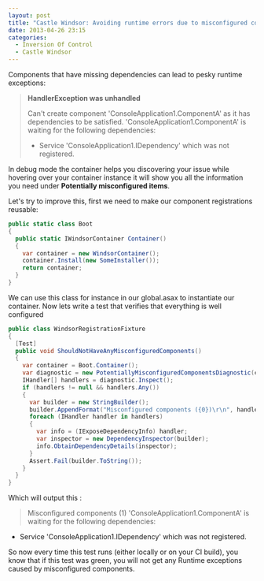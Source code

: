 ```yaml
---
layout: post
title: "Castle Windsor: Avoiding runtime errors due to misconfigured components"
date: 2013-04-26 23:15
categories:
  - Inversion Of Control
  - Castle Windsor
---
```


Components that have missing dependencies can lead to pesky runtime exceptions:

> **HandlerException was unhandled**
>
> Can't create component 'ConsoleApplication1.ComponentA' as it has dependencies to be satisfied.
> 'ConsoleApplication1.ComponentA' is waiting for the following dependencies:
>
> - Service 'ConsoleApplication1.IDependency' which was not registered.

In debug mode the container helps you discovering your issue while hovering over your container instance it will show you all the information you need under **Potentially misconfigured items**.

Let's try to improve this, first we need to make our component registrations reusable:

```csharp
public static class Boot
{
  public static IWindsorContainer Container()
  {
    var container = new WindsorContainer();
    container.Install(new SomeInstaller());
    return container;
  }
}
```

We can use this class for instance in our global.asax to instantiate our container. Now lets write a test that verifies that everything is well configured

```csharp
public class WindsorRegistrationFixture
{
  [Test]
  public void ShouldNotHaveAnyMisconfiguredComponents()
  {
    var container = Boot.Container();
    var diagnostic = new PotentiallyMisconfiguredComponentsDiagnostic(container.Kernel);
    IHandler[] handlers = diagnostic.Inspect();
    if (handlers != null && handlers.Any())
    {
      var builder = new StringBuilder();
      builder.AppendFormat("Misconfigured components ({0})\r\n", handlers.Count());
      foreach (IHandler handler in handlers)
      {
        var info = (IExposeDependencyInfo) handler;
        var inspector = new DependencyInspector(builder);
        info.ObtainDependencyDetails(inspector);
      }
      Assert.Fail(builder.ToString());
    }
  }
}
```

Which will output this :

> Misconfigured components (1)
> 'ConsoleApplication1.ComponentA' is waiting for the following dependencies:

- Service 'ConsoleApplication1.IDependency' which was not registered.

So now every time this test runs (either locally or on your CI build), you know that if this test was green, you will not get any Runtime exceptions caused by misconfigured components.
